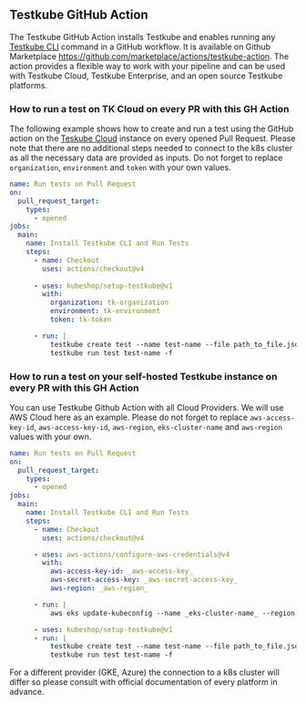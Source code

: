## Testkube GitHub Action

The Testkube GitHub Action installs Testkube and enables running any [Testkube CLI](https://docs.testkube.io/cli/testkube) command in a GitHub workflow. It is available on Github Marketplace <https://github.com/marketplace/actions/testkube-action>.
The action provides a flexible way to work with your pipeline and can be used with Testkube Cloud, Testkube Enterprise, and an open source Testkube platforms.

### How to run a test on TK Cloud on every PR with this GH Action

The following example shows how to create and run a test using the GitHub action on the [Teskube Cloud](https://cloud.testkube.io/) instance on every opened Pull Request. Please note that there are no additional steps needed to connect to the k8s cluster as all the necessary data are provided as inputs. Do not forget to replace `organization`, `environment` and `token` with your own values.

```yaml
name: Run tests on Pull Request
on:
  pull_request_target:
    types:
      - opened
jobs:
  main:
    name: Install Testkube CLI and Run Tests   
    steps:
      - name: Checkout
        uses: actions/checkout@v4
        
      - uses: kubeshop/setup-testkube@v1
        with:
          organization: tk-organization
          environment: tk-environment
          token: tk-token

      - run: |
          testkube create test --name test-name --file path_to_file.json
          testkube run test test-name -f
```
### How to run a test on your self-hosted Testkube instance on every PR with this GH Action

You can use Testkube Github Action with all Cloud Providers. We will use AWS Cloud here as an example. Please do not forget to replace `aws-access-key-id`, `aws-access-key-id`, `aws-region`, `eks-cluster-name` and `aws-region` values with your own.
```yaml
name: Run tests on Pull Request
on:
  pull_request_target:
    types:
      - opened
jobs:
  main:
    name: Install Testkube CLI and Run Tests
    steps:
      - name: Checkout
        uses: actions/checkout@v4

      - uses: aws-actions/configure-aws-credentials@v4
        with:
          aws-access-key-id: _aws-access-key_
          aws-secret-access-key: _aws-secret-access-key_
          aws-region: _aws-region_

      - run: |
          aws eks update-kubeconfig --name _eks-cluster-name_ --region _aws-region_

      - uses: kubeshop/setup-testkube@v1
      - run: |
          testkube create test --name test-name --file path_to_file.json
          testkube run test test-name -f 
 ```
For a different provider (GKE, Azure) the connection to a k8s cluster will differ so please consult with official documentation of every platform in advance.
